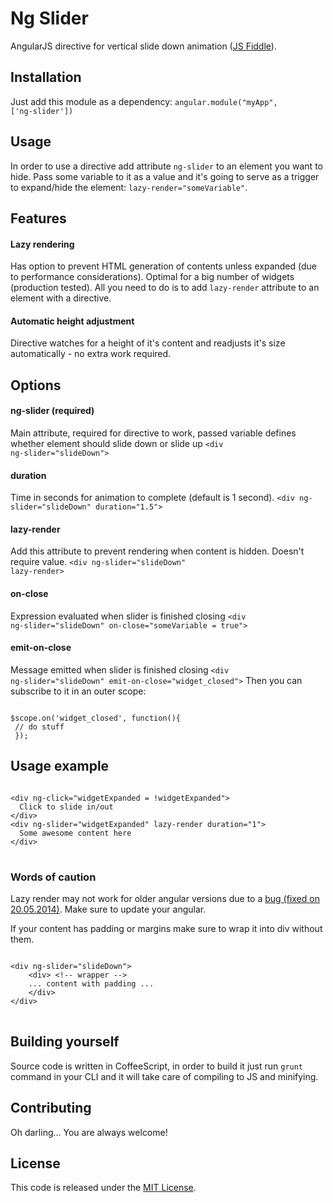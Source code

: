 Ng Slider
=================

AngularJS directive for vertical slide down animation ([JS Fiddle](http://jsfiddle.net/therusskiy/JR3C7/2/)).
## Installation
Just add this module as a dependency: <code>angular.module("myApp", ['ng-slider'])</code>
## Usage
In order to use a directive add attribute <code>ng-slider</code> to an element you want to hide. Pass some variable to it as a value and it's going to serve as a trigger to expand/hide the element: <code>lazy-render="someVariable"</code>.
## Features
#### Lazy rendering
Has option to prevent HTML generation of contents unless expanded (due to performance considerations). Optimal for a big number of widgets (production tested).
All you need to do is to add <code>lazy-render</code> attribute to an element with a directive.
#### Automatic height adjustment
Directive watches for a height of it's content and readjusts it's size automatically - no extra work required. 
## Options
#### ng-slider (required)
Main attribute, required for directive to work, passed variable defines whether element should slide down or slide up
<code>&lt;div ng-slider=&quot;slideDown&quot;&gt;</code>
#### duration
Time in seconds for animation to complete (default is 1 second).
<code>&lt;div ng-slider=&quot;slideDown&quot; duration=&quot;1.5&quot;&gt;</code>
#### lazy-render
Add this attribute to prevent rendering when content is hidden. Doesn't require value.
<code>&lt;div ng-slider=&quot;slideDown&quot; lazy-render&gt;</code>
#### on-close
Expression evaluated when slider is finished closing
<code>&lt;div ng-slider=&quot;slideDown&quot; on-close=&quot;someVariable = true&quot;&gt;</code>
#### emit-on-close
Message emitted when slider is finished closing
<code>&lt;div ng-slider=&quot;slideDown&quot; emit-on-close=&quot;widget_closed&quot;&gt;</code>
Then you can subscribe to it in an outer scope:

<pre><code>
$scope.on('widget_closed', function(){ 
 // do stuff
 });
</code></pre>
  
## Usage example
<pre>
<code>
&lt;div ng-click=&quot;widgetExpanded = !widgetExpanded&quot;&gt;
  Click to slide in/out
&lt;/div&gt;
&lt;div ng-slider=&quot;widgetExpanded&quot; lazy-render duration=&quot;1&quot;&gt;
  Some awesome content here
&lt;/div&gt;
</code>
</pre>

### Words of caution
Lazy render may not work for older angular versions due to a
  [bug (fixed on 20.05.2014)](https://github.com/angular/angular.js/pull/7499). Make sure to update your angular.
  
If your content has padding or margins make sure to wrap it into div without them.

<pre>
<code>
&lt;div ng-slider=&quot;slideDown&quot;&gt;
    &lt;div&gt; &lt;!-- wrapper --&gt;  
    ... content with padding ...
    &lt;/div&gt;  
&lt;/div&gt;
</code>
</pre>

## Building yourself
Source code is written in CoffeeScript, in order to build it just run <code>grunt</code> command in your CLI and it will take care of compiling to JS and minifying.

## Contributing
Oh darling... You are always welcome!
## License

This code is released under the [MIT License](http://www.opensource.org/licenses/MIT).